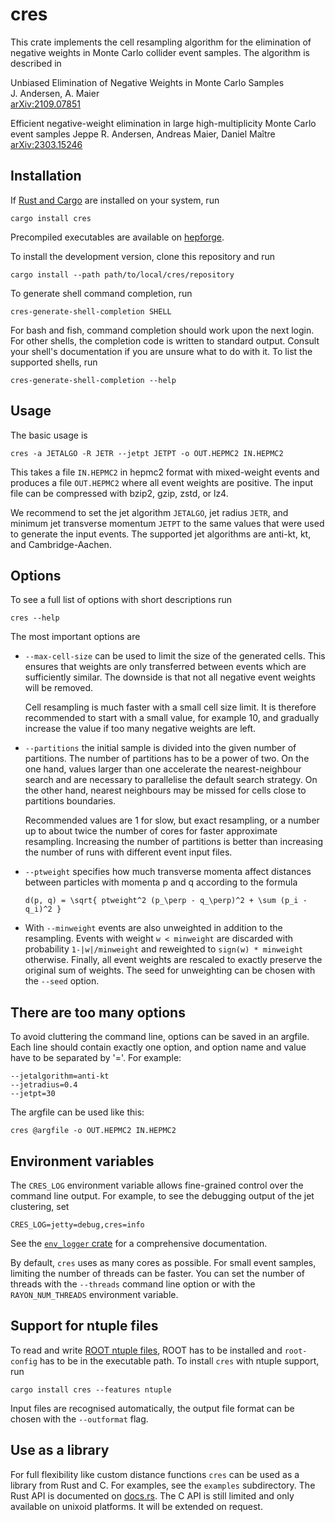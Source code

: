 cres
====

This crate implements the cell resampling algorithm for the
elimination of negative weights in Monte Carlo collider event
samples. The algorithm is described in

Unbiased Elimination of Negative Weights in Monte Carlo Samples\
J. Andersen, A. Maier\
[arXiv:2109.07851](https://arxiv.org/abs/2109.07851)

Efficient negative-weight elimination in large high-multiplicity Monte Carlo event samples
Jeppe R. Andersen, Andreas Maier, Daniel Maître
[arXiv:2303.15246](https://arxiv.org/abs/2303.15246)


Installation
------------

If [Rust and Cargo](https://www.rust-lang.org/) are installed on your
system, run

    cargo install cres

Precompiled executables are available on
[hepforge](https://cres.hepforge.org/).

To install the development version, clone this repository and run

    cargo install --path path/to/local/cres/repository

To generate shell command completion, run

    cres-generate-shell-completion SHELL

For bash and fish, command completion should work upon the next login.
For other shells, the completion code is written to standard
output. Consult your shell's documentation if you are unsure what to
do with it. To list the supported shells, run

    cres-generate-shell-completion --help

Usage
-----

The basic usage is

    cres -a JETALGO -R JETR --jetpt JETPT -o OUT.HEPMC2 IN.HEPMC2

This takes a file `IN.HEPMC2` in hepmc2 format with mixed-weight
events and produces a file `OUT.HEPMC2` where all event weights are
positive. The input file can be compressed with bzip2, gzip, zstd, or
lz4.

We recommend to set the jet algorithm `JETALGO`, jet radius
`JETR`, and minimum jet transverse momentum `JETPT` to the same values
that were used to generate the input events. The supported jet
algorithms are anti-kt, kt, and Cambridge-Aachen.

Options
-------

To see a full list of options with short descriptions run

    cres --help

The most important options are

- `--max-cell-size` can be used to limit the size of the generated
  cells. This ensures that weights are only transferred between events
  which are sufficiently similar. The downside is that not all
  negative event weights will be removed.

  Cell resampling is much faster with a small cell size limit. It is
  therefore recommended to start with a small value, for example 10,
  and gradually increase the value if too many negative weights are
  left.

- `--partitions` the initial sample is divided into the given number
  of partitions. The number of partitions has to be a power of two.
  On the one hand, values larger than one accelerate the
  nearest-neighbour search and are necessary to parallelise the
  default search strategy. On the other hand, nearest neighbours may
  be missed for cells close to partitions boundaries.

  Recommended values are 1 for slow, but exact resampling, or a number
  up to about twice the number of cores for faster approximate
  resampling. Increasing the number of partitions is better than
  increasing the number of runs with different event input files.

- `--ptweight` specifies how much transverse momenta affect distances
  between particles with momenta p and q according to the formula

      d(p, q) = \sqrt{ ptweight^2 (p_\perp - q_\perp)^2 + \sum (p_i - q_i)^2 }

- With `--minweight` events are also unweighted in addition to the
  resampling.  Events with weight `w < minweight` are discarded with
  probability `1-|w|/minweight` and reweighted to `sign(w) * minweight`
  otherwise. Finally, all event weights are rescaled to exactly
  preserve the original sum of weights. The seed for unweighting can
  be chosen with the `--seed` option.

There are too many options
--------------------------

To avoid cluttering the command line, options can be saved in an
argfile. Each line should contain exactly one option, and option name
and value have to be separated by '='. For example:

```
--jetalgorithm=anti-kt
--jetradius=0.4
--jetpt=30
```

The argfile can be used like this:

    cres @argfile -o OUT.HEPMC2 IN.HEPMC2

Environment variables
---------------------

The `CRES_LOG` environment variable allows fine-grained control over
the command line output. For example, to see the debugging output of
the jet clustering, set

    CRES_LOG=jetty=debug,cres=info

See the [`env_logger` crate](https://crates.io/crates/env_logger/) for a
comprehensive documentation.

By default, `cres` uses as many cores as possible. For small event
samples, limiting the number of threads can be faster. You can set the
number of threads with the `--threads` command line option or with the
`RAYON_NUM_THREADS` environment variable.

Support for ntuple files
------------------------

To read and write [ROOT ntuple files](https://arxiv.org/abs/1310.7439),
ROOT has to be installed and `root-config` has to be in the executable
path. To install `cres` with ntuple support, run

    cargo install cres --features ntuple

Input files are recognised automatically, the output file format can
be chosen with the `--outformat` flag.

Use as a library
----------------

For full flexibility like custom distance functions `cres` can be used
as a library from Rust and C. For examples, see the `examples`
subdirectory. The Rust API is documented on
[docs.rs](https://docs.rs/crate/cres/). The C API is still limited and
only available on unixoid platforms. It will be extended on request.
